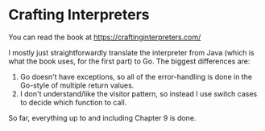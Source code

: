 # Crafting Interpreters

You can read the book at https://craftinginterpreters.com/

I mostly just straightforwardly translate the interpreter from Java (which is
what the book uses, for the first part) to Go. The biggest differences are:

1. Go doesn't have exceptions, so all of the error-handling is done in the
   Go-style of multiple return values.
2. I don't understand/like the visitor pattern, so instead I use switch cases
   to decide which function to call.

So far, everything up to and including Chapter 9 is done.
